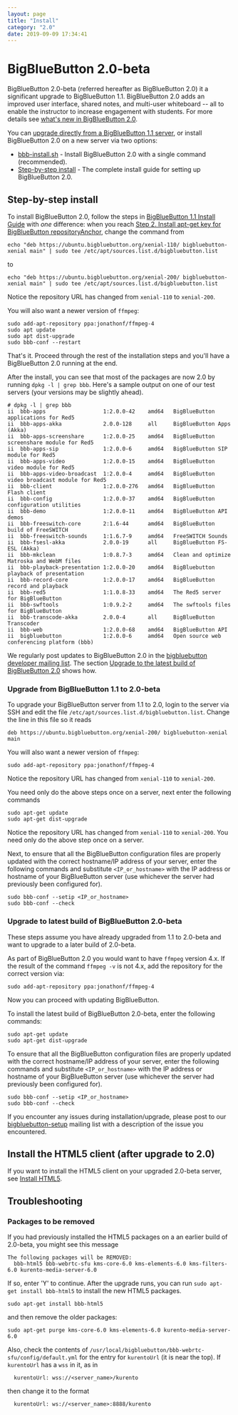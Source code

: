 ```yaml
---
layout: page
title: "Install"
category: "2.0"
date: 2019-09-09 17:34:41
---
```


# BigBlueButton 2.0-beta

BigBlueButton 2.0-beta (referred hereafter as BigBlueButton 2.0) it a significant upgrade to BigBlueButton 1.1. BigBlueButton 2.0 adds an improved user interface, shared notes, and multi-user whiteboard -- all to enable the instructor to increase engagement with students.  For more details see [what's new in BigBlueButton 2.0](/2.0/20overview.html).

You can [upgrade directly from a BigBlueButton 1.1 server](#upgrade-from-bigbluebutton-11-to-20-beta), or install BigBlueButton 2.0 on a new server via two options:

  * [bbb-install.sh](https://github.com/bigbluebutton/bbb-install) - Install BigBlueButton 2.0 with a single command (recommended).
  * [Step-by-step install](#step-by-step-install) - The complete install guide for setting up BigBlueButton 2.0.

## Step-by-step install

To install BigBlueButton 2.0, follow the steps in [BigBlueButton 1.1 Install Guide](/install/install.html) with _one_ difference: when you reach [Step 2. Install apt-get key for BigBlueButton repositoryAnchor](/install/install.html#install-apt-get-key-for-bigbluebutton-repository), change the command from

~~~
echo "deb https://ubuntu.bigbluebutton.org/xenial-110/ bigbluebutton-xenial main" | sudo tee /etc/apt/sources.list.d/bigbluebutton.list
~~~

to

~~~
echo "deb https://ubuntu.bigbluebutton.org/xenial-200/ bigbluebutton-xenial main" | sudo tee /etc/apt/sources.list.d/bigbluebutton.list
~~~

Notice the repository URL has changed from `xenial-110` to `xenial-200`.

You will also want a newer version of `ffmpeg`:

~~~
sudo add-apt-repository ppa:jonathonf/ffmpeg-4
sudo apt update
sudo apt dist-upgrade
sudo bbb-conf --restart
~~~

That's it.  Proceed through the rest of the installation steps and you'll have a BigBlueButton 2.0 running at the end.  

After the install, you can see that most of the packages are now 2.0 by running `dpkg -l | grep bbb`.  Here's a sample output on one of our test servers (your versions may be slightly ahead).

~~~
# dpkg -l | grep bbb
ii  bbb-apps                  1:2.0.0-42    amd64   BigBlueButton applications for Red5
ii  bbb-apps-akka             2.0.0-128     all     BigBlueButton Apps (Akka)
ii  bbb-apps-screenshare      1:2.0.0-25    amd64   BigBlueButton screenshare module for Red5
ii  bbb-apps-sip              1:2.0.0-6     amd64   BigBlueButton SIP module for Red5
ii  bbb-apps-video            1:2.0.0-15    amd64   BigBlueButton video module for Red5
ii  bbb-apps-video-broadcast  1:2.0.0-4     amd64   BigBlueButton video broadcast module for Red5
ii  bbb-client                1:2.0.0-276   amd64   BigBlueButton Flash client
ii  bbb-config                1:2.0.0-37    amd64   BigBlueButton configuration utilities
ii  bbb-demo                  1:2.0.0-11    amd64   BigBlueButton API demos
ii  bbb-freeswitch-core       2:1.6-44      amd64   BigBlueButton build of FreeSWITCH
ii  bbb-freeswitch-sounds     1:1.6.7-9     amd64   FreeSWITCH Sounds
ii  bbb-fsesl-akka            2.0.0-19      all     BigBlueButton FS-ESL (Akka)
ii  bbb-mkclean               1:0.8.7-3     amd64   Clean and optimize Matroska and WebM files
ii  bbb-playback-presentation 1:2.0.0-20    amd64   BigBluebutton playback of presentation
ii  bbb-record-core           1:2.0.0-17    amd64   BigBlueButton record and playback
ii  bbb-red5                  1:1.0.8-33    amd64   The Red5 server for BigBlueButton
ii  bbb-swftools              1:0.9.2-2     amd64   The swftools files for BigBlueButton
ii  bbb-transcode-akka        2.0.0-4       all     BigBlueButton Transcoder
ii  bbb-web                   1:2.0.0-68    amd64   BigBlueButton API
ii  bigbluebutton             1:2.0.0-6     amd64   Open source web conferencing platform (bbb)
~~~

We regularly post updates to BigBlueButton 2.0 in the [bigbluebutton developer mailing list](https://groups.google.com/forum/#!forum/bigbluebutton-dev).  The section [Upgrade to the latest build of BigBlueButton 2.0](#upgrade-to-latest-build-of-bigbluebuttton-20) shows how.


### Upgrade from BigBlueButton 1.1 to 2.0-beta

To upgrade your BigBlueButton server from 1.1 to 2.0, login to the server via SSH and edit the file `/etc/apt/sources.list.d/bigbluebutton.list`.  Change the line in this file so it reads

~~~
deb https://ubuntu.bigbluebutton.org/xenial-200/ bigbluebutton-xenial main
~~~


You will also want a newer version of `ffmpeg`:

~~~
sudo add-apt-repository ppa:jonathonf/ffmpeg-4
~~~

Notice the repository URL has changed from `xenial-110` to `xenial-200`.

You need only do the above steps once on a server, next enter the following commands

~~~
sudo apt-get update
sudo apt-get dist-upgrade
~~~

Notice the repository URL has changed from `xenial-110` to `xenial-200`.  You need only do the above step once on a server.  

Next, to ensure that all the BigBlueButton configuration files are properly updated with the correct hostname/IP address of your server, enter the following commands and substitute `<IP_or_hostname>` with the IP address or hostname of your BigBlueButton server (use whichever the server had previously been configured for).

~~~
sudo bbb-conf --setip <IP_or_hostname>
sudo bbb-conf --check
~~~

### Upgrade to latest build of BigBlueButton 2.0-beta

These steps assume you have already upgraded from 1.1 to 2.0-beta and want to upgrade to a later build of 2.0-beta.

As part of BigBlueButton 2.0 you would want to have `ffmpeg` version 4.x. If the result of the command `ffmpeg -v` is not 4.x, add the repository for the correct version via:

~~~
sudo add-apt-repository ppa:jonathonf/ffmpeg-4
~~~

Now you can proceed with updating BigBlueButton.

To install the latest build of BigBlueButton 2.0-beta, enter the following commands:

~~~
sudo apt-get update
sudo apt-get dist-upgrade
~~~

To ensure that all the BigBlueButton configuration files are properly updated with the correct hostname/IP address of your server, enter the following commands and substitute `<IP_or_hostname>` with the IP address or hostname of your BigBlueButton server (use whichever the server had previously been configured for).

~~~
sudo bbb-conf --setip <IP_or_hostname>
sudo bbb-conf --check
~~~

If you encounter any issues during installation/upgrade, please post to our [bigbluebutton-setup](https://groups.google.com/forum/#!forum/bigbluebutton-setup) mailing list with a description of the issue you encountered.

## Install the HTML5 client (after upgrade to 2.0)

If you want to install the HTML5 client on your upgraded 2.0-beta server, see [Install HTML5](/html/html5-install.html).

## Troubleshooting

### Packages to be removed

If you had previously installed the HTML5 packages on a an earlier build of 2.0-beta, you might see this message

~~~
The following packages will be REMOVED:
  bbb-html5 bbb-webrtc-sfu kms-core-6.0 kms-elements-6.0 kms-filters-6.0 kurento-media-server-6.0
~~~

If so, enter 'Y' to continue.  After the upgrade runs, you can run `sudo apt-get install bbb-html5` to install the new HTML5 packages.

~~~
sudo apt-get install bbb-html5
~~~

and then remove the older packages:

~~~
sudo apt-get purge kms-core-6.0 kms-elements-6.0 kurento-media-server-6.0
~~~

Also, check the contents of `/usr/local/bigbluebutton/bbb-webrtc-sfu/config/default.yml` for the entry for `kurentoUrl` (it is near the top).  If `kurentoUrl` has a `wss` in it, as in

~~~
  kurentoUrl: wss://<server_name>/kurento
~~~

then change it to the format

~~~
  kurentoUrl: ws://<server_name>:8888/kurento
~~~
